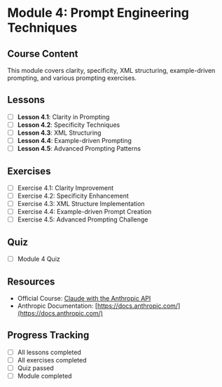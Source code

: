 # Module 4: Prompt Engineering Techniques

## Course Content
This module covers clarity, specificity, XML structuring, example-driven prompting, and various prompting exercises.

## Lessons
- [ ] **Lesson 4.1**: Clarity in Prompting
- [ ] **Lesson 4.2**: Specificity Techniques
- [ ] **Lesson 4.3**: XML Structuring
- [ ] **Lesson 4.4**: Example-driven Prompting
- [ ] **Lesson 4.5**: Advanced Prompting Patterns

## Exercises
- [ ] Exercise 4.1: Clarity Improvement
- [ ] Exercise 4.2: Specificity Enhancement
- [ ] Exercise 4.3: XML Structure Implementation
- [ ] Exercise 4.4: Example-driven Prompt Creation
- [ ] Exercise 4.5: Advanced Prompting Challenge

## Quiz
- [ ] Module 4 Quiz

## Resources
- Official Course: [Claude with the Anthropic API](https://anthropic.skilljar.com/claude-with-the-anthropic-api)
- Anthropic Documentation: [https://docs.anthropic.com/](https://docs.anthropic.com/)

## Progress Tracking
- [ ] All lessons completed
- [ ] All exercises completed
- [ ] Quiz passed
- [ ] Module completed 